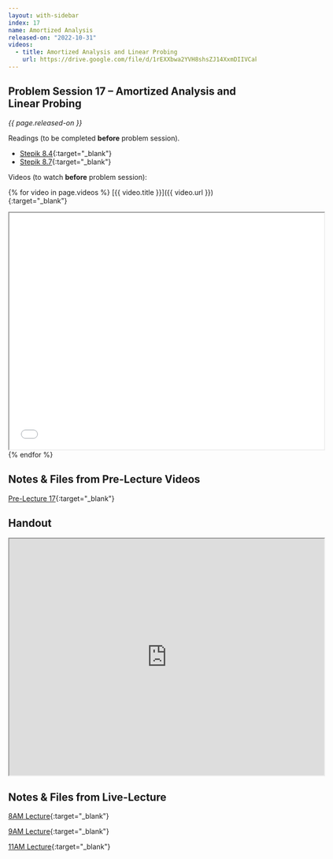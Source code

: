 ```yaml
---
layout: with-sidebar
index: 17
name: Amortized Analysis
released-on: "2022-10-31"
videos:
  - title: Amortized Analysis and Linear Probing
    url: https://drive.google.com/file/d/1rEXXbwa2YVH8shsZJ14XxmDIIVCak2Pu
---
```


## Problem Session 17 – Amortized Analysis and Linear Probing

_{{ page.released-on }}_

Readings (to be completed **before** problem session). 
- [Stepik 8.4](https://stepik.org/lesson/704419/step/1?unit=704855){:target="_blank"}
- [Stepik 8.7](https://stepik.org/lesson/704291/step/1?unit=704723){:target="_blank"}

Videos (to watch **before** problem session):

{% for video in page.videos %}
[{{ video.title }}]({{ video.url }}){:target="_blank"}

<iframe src="{{ video.url }}/preview" width="640" height="480" allow="autoplay"></iframe>
{% endfor %}

## Notes & Files from Pre-Lecture Videos

[Pre-Lecture 17](https://github.com/ucsd-cse12-f22/ucsd-cse12-f22.github.io/tree/main/_pre-lectures/lecture-17){:target="_blank"}

## Handout

<iframe src="https://drive.google.com/file/d/1dfa2jL7WbBfS7pTHxDcG6Yh4oQH-kP63/preview" width="640" height="480" allow="autoplay"></iframe>

## Notes & Files from Live-Lecture

[8AM Lecture](https://github.com/ucsd-cse12-f22/ucsd-cse12-f22.github.io/tree/main/_lectures/lecture-17/A00){:target="_blank"}

[9AM Lecture](https://github.com/ucsd-cse12-f22/ucsd-cse12-f22.github.io/tree/main/_lectures/lecture-17/B00){:target="_blank"}

[11AM Lecture](https://github.com/ucsd-cse12-f22/ucsd-cse12-f22.github.io/tree/main/_lectures/lecture-17/C00){:target="_blank"}
